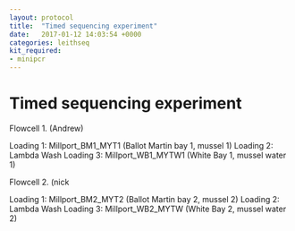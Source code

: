```yaml
---
layout: protocol
title:  "Timed sequencing experiment"
date:   2017-01-12 14:03:54 +0000
categories: leithseq
kit_required:
- minipcr
---
```


# Timed sequencing experiment

Flowcell 1. (Andrew)

Loading 1: Millport_BM1_MYT1 (Ballot Martin bay 1, mussel 1)
Loading 2: Lambda
Wash
Loading 3: Millport_WB1_MYTW1 (White Bay 1, mussel water 1)

Flowcell 2. (nick

Loading 1: Millport_BM2_MYT2 (Ballot Martin bay 2, mussel 2)
Loading 2: Lambda
Wash
Loading 3: Millport_WB2_MYTW (White Bay 2, mussel water 2)


